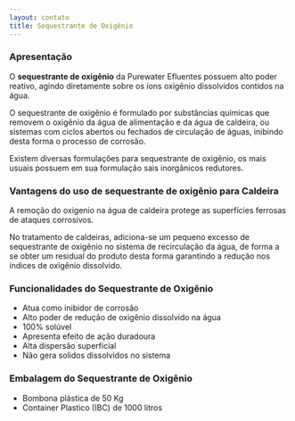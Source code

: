 ```yaml
---
layout: contato
title: Sequestrante de Oxigênio
---
```


### Apresentação

O **sequestrante de oxigênio** da Purewater Efluentes possuem alto poder reativo, agindo diretamente sobre os íons oxigênio dissolvidos contidos na água.

O sequestrante de oxigênio é formulado por substâncias químicas que removem o oxigênio da água de alimentação e da água de caldeira, ou sistemas com ciclos abertos ou fechados de circulação de águas, inibindo desta forma o processo de corrosão.

Existem diversas formulações para sequestrante de oxigênio, os mais usuais possuem em sua formulação sais inorgânicos redutores.

### **Vantagens do uso de sequestrante de oxigênio para Caldeira**

A remoção do oxigenio na água de caldeira protege as superfícies ferrosas de ataques corrosivos.

No tratamento de caldeiras, adiciona-se um pequeno excesso de sequestrante de oxigênio no sistema de recirculação da água, de forma a se obter um residual do produto desta forma garantindo a redução nos índices de oxigênio dissolvido.


### **Funcionalidades do Sequestrante de Oxigênio**

- Atua como inibidor de corrosão
- Alto poder de redução de oxigênio dissolvido na água
- 100% solúvel
- Apresenta efeito de ação duradoura
- Alta dispersão superficial
- Não gera solidos dissolvidos no sistema

### **Embalagem do Sequestrante de Oxigênio**

- Bombona plástica de 50 Kg
- Container Plastico (IBC) de 1000 litros


